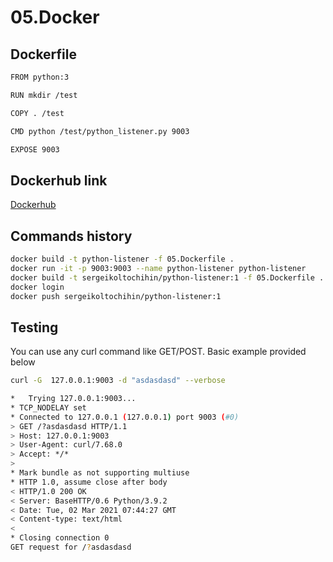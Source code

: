 # 05.Docker
## Dockerfile
```sh
FROM python:3

RUN mkdir /test

COPY . /test

CMD python /test/python_listener.py 9003

EXPOSE 9003
```
## Dockerhub link
[Dockerhub](https://hub.docker.com/repository/docker/sergeikoltochihin/python-listener/general)
## Commands history
```sh
docker build -t python-listener -f 05.Dockerfile .
docker run -it -p 9003:9003 --name python-listener python-listener
docker build -t sergeikoltochihin/python-listener:1 -f 05.Dockerfile .
docker login
docker push sergeikoltochihin/python-listener:1
```
## Testing
You can use any curl command like GET/POST.
Basic example provided below
```sh
curl -G  127.0.0.1:9003 -d "asdasdasd" --verbose

*   Trying 127.0.0.1:9003...
* TCP_NODELAY set
* Connected to 127.0.0.1 (127.0.0.1) port 9003 (#0)
> GET /?asdasdasd HTTP/1.1
> Host: 127.0.0.1:9003
> User-Agent: curl/7.68.0
> Accept: */*
> 
* Mark bundle as not supporting multiuse
* HTTP 1.0, assume close after body
< HTTP/1.0 200 OK
< Server: BaseHTTP/0.6 Python/3.9.2
< Date: Tue, 02 Mar 2021 07:44:27 GMT
< Content-type: text/html
< 
* Closing connection 0
GET request for /?asdasdasd
```
